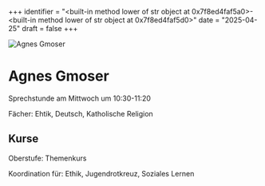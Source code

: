 
+++
identifier = "<built-in method lower of str object at 0x7f8ed4faf5a0>-<built-in method lower of str object at 0x7f8ed4faf5d0>"
date = "2025-04-25"
draft = false
+++

<div class="row">
<div class="column">
<img src="/images/personal/Gmoser.jpg" alt="Agnes Gmoser"> 
</div>
<div class="column">

# Agnes Gmoser

Sprechstunde am Mittwoch um 10:30-11:20

Fächer: Ehtik,  Deutsch,  Katholische Religion





## Kurse



Oberstufe: Themenkurs

Koordination für: Ethik, Jugendrotkreuz, Soziales Lernen

</div>
</div> 

